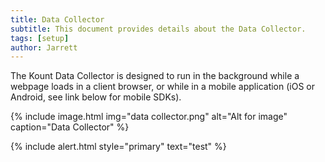```yaml
---
title: Data Collector
subtitle: This document provides details about the Data Collector.
tags: [setup]
author: Jarrett
---
```


The Kount Data Collector is designed to run in the background while a webpage loads in a client
browser, or while in a mobile application (iOS or Android, see link below for mobile SDKs).

{% include image.html img="data collector.png" alt="Alt for image" caption="Data Collector" %}

{% include alert.html style="primary" text="test" %}







